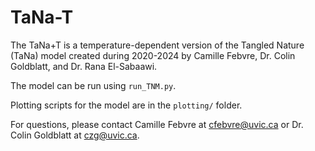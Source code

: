 # TaNa-T
The TaNa+T is a temperature-dependent version of the Tangled Nature (TaNa) model created during 2020-2024 by Camille Febvre, Dr. Colin Goldblatt, and Dr. Rana El-Sabaawi.

The model can be run using `run_TNM.py`.

Plotting scripts for the model are in the `plotting/` folder.

For questions, please contact Camille Febvre at cfebvre@uvic.ca or Dr. Colin Goldblatt at czg@uvic.ca.
